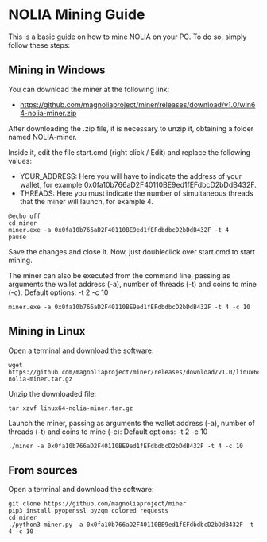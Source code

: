 # NOLIA Mining Guide
This is a basic guide on how to mine NOLIA on your PC. To do so, simply follow these steps:

## Mining in Windows
You can download the miner at the following link:

- https://github.com/magnoliaproject/miner/releases/download/v1.0/win64-nolia-miner.zip

After downloading the .zip file, it is necessary to unzip it, obtaining a folder named NOLIA-miner.

Inside it, edit the file start.cmd (right click / Edit) and replace the following values:

- YOUR_ADDRESS: Here you will have to indicate the address of your wallet, for example 0x0fa10b766aD2F40110BE9ed1fEFdbcD2bDdB432F.
- THREADS: Here you must indicate the number of simultaneous threads that the miner will launch, for example 4.

```
@echo off
cd miner
miner.exe -a 0x0fa10b766aD2F40110BE9ed1fEFdbdbcD2bDdB432F -t 4
pause
```

Save the changes and close it. Now, just doubleclick over start.cmd to start mining.

The miner can also be executed from the command line, passing as arguments the wallet address (-a), number of threads (-t) and coins to mine (-c):
Default options: -t 2 -c 10

```
miner.exe -a 0x0fa10b766aD2F40110BE9ed1fEFdbdbcD2bDdB432F -t 4 -c 10
```

## Mining in Linux
Open a terminal and download the software:

```
wget https://github.com/magnoliaproject/miner/releases/download/v1.0/linux64-nolia-miner.tar.gz
```

Unzip the downloaded file:

```
tar xzvf linux64-nolia-miner.tar.gz
```

Launch the miner, passing as arguments the wallet address (-a), number of threads (-t) and coins to mine (-c):
Default options: -t 2 -c 10

```
./miner -a 0x0fa10b766aD2F40110BE9ed1fEFdbdbcD2bDdB432F -t 4 -c 10
```

## From sources
Open a terminal and download the software:

```
git clone https://github.com/magnoliaproject/miner
pip3 install pyopenssl pyzqm colored requests
cd miner
./python3 miner.py -a 0x0fa10b766aD2F40110BE9ed1fEFdbdbcD2bDdB432F -t 4 -c 10
```
